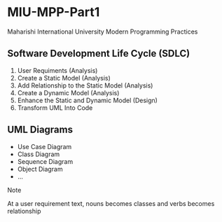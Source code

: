 # MIU-MPP-Part1
Maharishi International University 
Modern Programming Practices


## Software Development Life Cycle (SDLC)
1. User Requiments (Analysis)
2. Create a Static Model (Analysis)
3. Add Relationship to the Static Model (Analysis)
4. Create a Dynamic Model (Analysis)
5. Enhance the Static and Dynamic Model (Design)
6. Transform UML Into Code

## UML Diagrams
- Use Case Diagram
- Class Diagram
- Sequence Diagram
- Object Diagram
- ...

> [!NOTE]
At a user requirement text, nouns becomes classes and verbs becomes relationship
